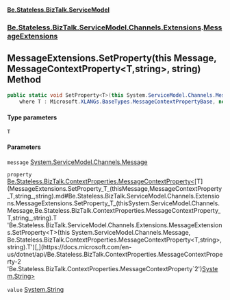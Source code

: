 #### [Be.Stateless.BizTalk.ServiceModel](README.md 'README')
### [Be.Stateless.BizTalk.ServiceModel.Channels.Extensions](Be.Stateless.BizTalk.ServiceModel.Channels.Extensions.md 'Be.Stateless.BizTalk.ServiceModel.Channels.Extensions').[MessageExtensions](MessageExtensions.md 'Be.Stateless.BizTalk.ServiceModel.Channels.Extensions.MessageExtensions')

## MessageExtensions.SetProperty<T>(this Message, MessageContextProperty<T,string>, string) Method

```csharp
public static void SetProperty<T>(this System.ServiceModel.Channels.Message message, Be.Stateless.BizTalk.ContextProperties.MessageContextProperty<T,string> property, string value)
    where T : Microsoft.XLANGs.BaseTypes.MessageContextPropertyBase, new();
```
#### Type parameters

<a name='Be.Stateless.BizTalk.ServiceModel.Channels.Extensions.MessageExtensions.SetProperty_T_(thisSystem.ServiceModel.Channels.Message,Be.Stateless.BizTalk.ContextProperties.MessageContextProperty_T,string_,string).T'></a>

`T`
#### Parameters

<a name='Be.Stateless.BizTalk.ServiceModel.Channels.Extensions.MessageExtensions.SetProperty_T_(thisSystem.ServiceModel.Channels.Message,Be.Stateless.BizTalk.ContextProperties.MessageContextProperty_T,string_,string).message'></a>

`message` [System.ServiceModel.Channels.Message](https://docs.microsoft.com/en-us/dotnet/api/System.ServiceModel.Channels.Message 'System.ServiceModel.Channels.Message')

<a name='Be.Stateless.BizTalk.ServiceModel.Channels.Extensions.MessageExtensions.SetProperty_T_(thisSystem.ServiceModel.Channels.Message,Be.Stateless.BizTalk.ContextProperties.MessageContextProperty_T,string_,string).property'></a>

`property` [Be.Stateless.BizTalk.ContextProperties.MessageContextProperty&lt;](https://docs.microsoft.com/en-us/dotnet/api/Be.Stateless.BizTalk.ContextProperties.MessageContextProperty-2 'Be.Stateless.BizTalk.ContextProperties.MessageContextProperty`2')[T](MessageExtensions.SetProperty_T_(thisMessage,MessageContextProperty_T,string_,string).md#Be.Stateless.BizTalk.ServiceModel.Channels.Extensions.MessageExtensions.SetProperty_T_(thisSystem.ServiceModel.Channels.Message,Be.Stateless.BizTalk.ContextProperties.MessageContextProperty_T,string_,string).T 'Be.Stateless.BizTalk.ServiceModel.Channels.Extensions.MessageExtensions.SetProperty<T>(this System.ServiceModel.Channels.Message, Be.Stateless.BizTalk.ContextProperties.MessageContextProperty<T,string>, string).T')[,](https://docs.microsoft.com/en-us/dotnet/api/Be.Stateless.BizTalk.ContextProperties.MessageContextProperty-2 'Be.Stateless.BizTalk.ContextProperties.MessageContextProperty`2')[System.String](https://docs.microsoft.com/en-us/dotnet/api/System.String 'System.String')[&gt;](https://docs.microsoft.com/en-us/dotnet/api/Be.Stateless.BizTalk.ContextProperties.MessageContextProperty-2 'Be.Stateless.BizTalk.ContextProperties.MessageContextProperty`2')

<a name='Be.Stateless.BizTalk.ServiceModel.Channels.Extensions.MessageExtensions.SetProperty_T_(thisSystem.ServiceModel.Channels.Message,Be.Stateless.BizTalk.ContextProperties.MessageContextProperty_T,string_,string).value'></a>

`value` [System.String](https://docs.microsoft.com/en-us/dotnet/api/System.String 'System.String')